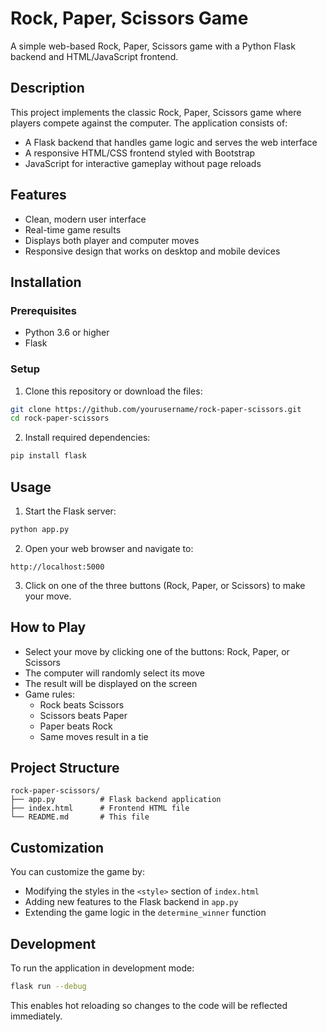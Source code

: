 # Rock, Paper, Scissors Game

A simple web-based Rock, Paper, Scissors game with a Python Flask backend and HTML/JavaScript frontend.

## Description

This project implements the classic Rock, Paper, Scissors game where players compete against the computer. The application consists of:

- A Flask backend that handles game logic and serves the web interface
- A responsive HTML/CSS frontend styled with Bootstrap
- JavaScript for interactive gameplay without page reloads

## Features

- Clean, modern user interface
- Real-time game results
- Displays both player and computer moves
- Responsive design that works on desktop and mobile devices

## Installation

### Prerequisites

- Python 3.6 or higher
- Flask

### Setup

1. Clone this repository or download the files:

```bash
git clone https://github.com/yourusername/rock-paper-scissors.git
cd rock-paper-scissors
```

2. Install required dependencies:

```bash
pip install flask
```

## Usage

1. Start the Flask server:

```bash
python app.py
```

2. Open your web browser and navigate to:

```
http://localhost:5000
```

3. Click on one of the three buttons (Rock, Paper, or Scissors) to make your move.

## How to Play

- Select your move by clicking one of the buttons: Rock, Paper, or Scissors
- The computer will randomly select its move
- The result will be displayed on the screen
- Game rules:
  - Rock beats Scissors
  - Scissors beats Paper
  - Paper beats Rock
  - Same moves result in a tie

## Project Structure

```
rock-paper-scissors/
├── app.py          # Flask backend application
├── index.html      # Frontend HTML file
└── README.md       # This file
```

## Customization

You can customize the game by:

- Modifying the styles in the `<style>` section of `index.html`
- Adding new features to the Flask backend in `app.py`
- Extending the game logic in the `determine_winner` function

## Development

To run the application in development mode:

```bash
flask run --debug
```

This enables hot reloading so changes to the code will be reflected immediately.

